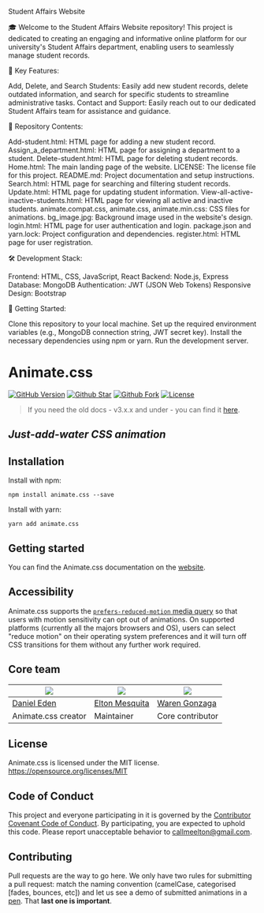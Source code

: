 Student Affairs Website

🎓 Welcome to the Student Affairs Website repository! This project is dedicated to creating an engaging and informative online platform for our university's Student Affairs department, enabling users to seamlessly manage student records.

🌟 Key Features:

Add, Delete, and Search Students: Easily add new student records, delete outdated information, and search for specific students to streamline administrative tasks.
Contact and Support: Easily reach out to our dedicated Student Affairs team for assistance and guidance.

📁 Repository Contents:

Add-student.html: HTML page for adding a new student record.
Assign_a_department.html: HTML page for assigning a department to a student.
Delete-student.html: HTML page for deleting student records.
Home.html: The main landing page of the website.
LICENSE: The license file for this project.
README.md: Project documentation and setup instructions.
Search.html: HTML page for searching and filtering student records.
Update.html: HTML page for updating student information.
View-all-active-inactive-students.html: HTML page for viewing all active and inactive students.
animate.compat.css, animate.css, animate.min.css: CSS files for animations.
bg_image.jpg: Background image used in the website's design.
login.html: HTML page for user authentication and login.
package.json and yarn.lock: Project configuration and dependencies.
register.html: HTML page for user registration.

🛠️ Development Stack:

Frontend: HTML, CSS, JavaScript, React
Backend: Node.js, Express
Database: MongoDB
Authentication: JWT (JSON Web Tokens)
Responsive Design: Bootstrap

🚀 Getting Started:

Clone this repository to your local machine.
Set up the required environment variables (e.g., MongoDB connection string, JWT secret key).
Install the necessary dependencies using npm or yarn.
Run the development server.

# Animate.css

[![GitHub Version](https://img.shields.io/github/release/daneden/animate.css.svg?style=for-the-badge)](https://github.com/daneden/animate.css) [![Github Star](https://img.shields.io/github/stars/daneden/animate.css.svg?style=for-the-badge)](https://github.com/daneden/animate.css) [![Github Fork](https://img.shields.io/github/forks/daneden/animate.css.svg?style=for-the-badge)](https://github.com/daneden/animate.css) [![License](https://img.shields.io/github/license/daneden/animate.css.svg?style=for-the-badge)](https://github.com/daneden/animate.css)

> If you need the old docs - v3.x.x and under - you can find it [here](https://github.com/animate-css/animate.css/tree/a8d92e585b1b302f7749809c3308d5e381f9cb17).

## _Just-add-water CSS animation_

## Installation

Install with npm:

```shell
npm install animate.css --save
```

Install with yarn:

```shell
yarn add animate.css
```

## Getting started

You can find the Animate.css documentation on the [website](https://animate.style/).

## Accessibility

Animate.css supports the [`prefers-reduced-motion` media query](https://webkit.org/blog/7551/responsive-design-for-motion/) so that users with motion sensitivity can opt out of animations. On supported platforms (currently all the majors browsers and OS), users can select "reduce motion" on their operating system preferences and it will turn off CSS transitions for them without any further work required.

## Core team

| ![](https://avatars2.githubusercontent.com/u/439365?s=460&u=512b4cc5324938ae40bbb8f3b7769d335953cd3a&v=4) | ![](https://avatars2.githubusercontent.com/u/5007208?s=460&u=418401ee605824272e5dcb955fd64ea24546a857&v=4) | ![](https://avatars1.githubusercontent.com/u/15052701?s=460&u=9e58364978379536d3f26c4ce5cae1a2a449a0e4&v=4) |
| --- | --- | --- |
| [Daniel Eden](https://github.com/daneden) | [Elton Mesquita](https://github.com/eltonmesquita) | [Waren Gonzaga](https://github.com/WarenGonzaga) |
| Animate.css creator | Maintainer | Core contributor |

## License

Animate.css is licensed under the MIT license. <https://opensource.org/licenses/MIT>

## Code of Conduct

This project and everyone participating in it is governed by the [Contributor Covenant Code of Conduct](CODE_OF_CONDUCT.md). By participating, you are expected to uphold this code. Please report unacceptable behavior to [callmeelton@gmail.com](mailto:callmeelton@gmail.com).

## Contributing

Pull requests are the way to go here. We only have two rules for submitting a pull request: match the naming convention (camelCase, categorised [fades, bounces, etc]) and let us see a demo of submitted animations in a [pen](https://codepen.io). That **last one is important**.
